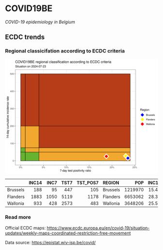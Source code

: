 
# COVID19BE

*COVID-19 epidemiology in Belgium*

## ECDC trends

### Regional classicifation according to ECDC criteria

![](COVID9BE-ecdc-trend.png)

|          | INC14 | INC7 | TST7 | TST\_POS7 | REGION   |     POP | INC14\_RT |       PR7 |          GR |
| :------- | ----: | ---: | ---: | --------: | :------- | ------: | --------: | --------: | ----------: |
| Brussels |   188 |   95 |  447 |       105 | Brussels | 1219970 |  15.41022 | 0.2348993 |   0.0215054 |
| Flanders |  1883 | 1050 | 5119 |      1178 | Flanders | 6653062 |  28.30276 | 0.2301231 |   0.2605042 |
| Wallonia |   933 |  428 | 2573 |       483 | Wallonia | 3648206 |  25.57421 | 0.1877186 | \-0.1524752 |

### Read more

Official ECDC maps:
<https://www.ecdc.europa.eu/en/covid-19/situation-updates/weekly-maps-coordinated-restriction-free-movement>

Data source: <https://epistat.wiv-isp.be/covid/>

